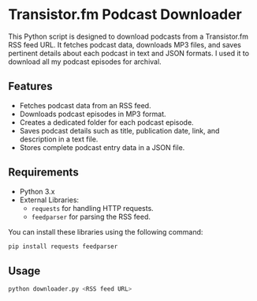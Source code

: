 # Transistor.fm Podcast Downloader

This Python script is designed to download podcasts from a Transistor.fm RSS 
feed URL. It fetches podcast data, downloads MP3 files, and saves pertinent 
details about each podcast in text and JSON formats.  I used it to download all 
my podcast episodes for archival.  

## Features

- Fetches podcast data from an RSS feed.
- Downloads podcast episodes in MP3 format.
- Creates a dedicated folder for each podcast episode.
- Saves podcast details such as title, publication date, link, and description in a text file.
- Stores complete podcast entry data in a JSON file.

## Requirements

- Python 3.x
- External Libraries:
  - `requests` for handling HTTP requests.
  - `feedparser` for parsing the RSS feed.
  
You can install these libraries using the following command:

```bash
pip install requests feedparser
```

## Usage

```bash
python downloader.py <RSS feed URL>
```
